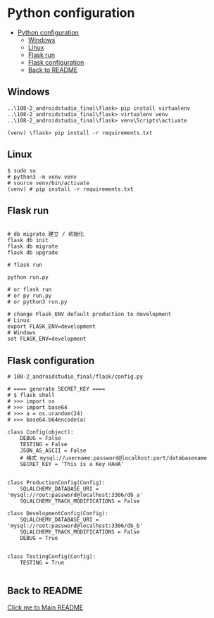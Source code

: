 # Python configuration

- [Python configuration](#python-configuration)
  - [Windows](#windows)
  - [Linux](#linux)
  - [Flask run](#flask-run)
  - [Flask configuration](#flask-configuration)
  - [Back to README](#back-to-readme)

## Windows

```
..\108-2_androidstudio_final\flask> pip install virtualenv
..\108-2_androidstudio_final\flask> virtualenv venv
..\108-2_androidstudio_final\flask> venv\Scripts\activate

(venv) \flask> pip install -r requirements.txt
```

## Linux
```
$ sudo su
# python3 -m venv venv
# source venv/bin/activate
(venv) # pip install -r requirements.txt
```

## Flask run

```

# db migrate 建立 / 初始化
flask db init
flask db migrate
flask db upgrade

# flask run

python run.py

# or flask run 
# or py run.py 
# or python3 run.py

# change Flask_ENV default production to development
# Linux
export FLASK_ENV=development
# Windows
set FLASK_ENV=development
```

## Flask configuration

```
# 108-2_androidstudio_final/flask/config.py

# ==== generate SECRET_KEY ====
# $ flask shell
# >>> import os
# >>> import base64
# >>> a = os.urandom(24)
# >>> base64.b64encode(a)

class Config(object):
    DEBUG = False
    TESTING = False
    JSON_AS_ASCII = False
    # 格式 mysql://username:password@localhost:port/databasename
    SECRET_KEY = 'This is a Key HAHA'


class ProductionConfig(Config):
    SQLALCHEMY_DATABASE_URI = 'mysql://root:password@localhost:3306/db_a'
    SQLALCHEMY_TRACK_MODIFICATIONS = False

class DevelopmentConfig(Config):
    SQLALCHEMY_DATABASE_URI = 'mysql://root:password@localhost:3306/db_b'
    SQLALCHEMY_TRACK_MODIFICATIONS = False
    DEBUG = True


class TestingConfig(Config):
    TESTING = True


```

## Back to README

[Click me to Main README](/README.md)